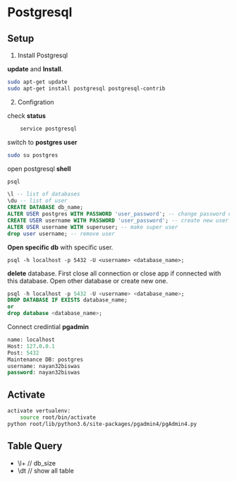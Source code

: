 # Postgresql

## Setup

1. Install Postgresql

**update** and **Install**.

```bash
sudo apt-get update
sudo apt-get install postgresql postgresql-contrib
```

2. Configration

check **status**

```sql
    service postgresql
```

switch to **postgres user**

```bash
sudo su postgres
```

open postgresql **shell**

```bash
psql
```

```sql
\l -- list of databases
\du -- list of user
CREATE DATABASE db_name;
ALTER USER postgres WITH PASSWORD 'user_password'; -- change password of user
CREATE USER username WITH PASSWORD 'user_password'; -- create new user
ALTER USER username WITH superuser; -- make super user
drop user username; -- remove user
```

**Open specific db** with specific user.

`psql -h localhost -p 5432 -U <username> <database_name>;`

**delete** database. First close all connection or close app if connected with this database.
Open other database or create new one.

```sql
psql -h localhost -p 5432 -U <username> <database_name>;
DROP DATABASE IF EXISTS database_name;
or
drop database <database_name>;
```

Connect credintial **pgadmin**

```sql
name: localhost
Host: 127.0.0.1
Post: 5432
Maintenance DB: postgres
username: nayan32biswas
password: nayan32biswas
```


## Activate

```bash
activate vertualenv:
    source root/bin/activate
python root/lib/python3.6/site-packages/pgadmin4/pgAdmin4.py
```

## Table Query
- \l+ // db_size
- \dt // show all table